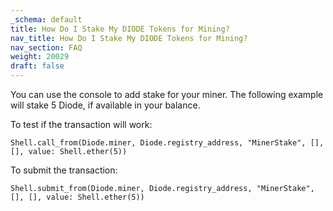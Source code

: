 ```yaml
---
_schema: default
title: How Do I Stake My DIODE Tokens for Mining?
nav_title: How Do I Stake My DIODE Tokens for Mining?
nav_section: FAQ
weight: 20029
draft: false
---
```

You can use the console to add stake for your miner. The following example will stake 5 Diode, if available in your balance.

To test if the transaction will work:

`Shell.call_from(Diode.miner, Diode.registry_address, "MinerStake", [], [], value: Shell.ether(5))`

To submit the transaction:

`Shell.submit_from(Diode.miner, Diode.registry_address, "MinerStake", [], [], value: Shell.ether(5))`